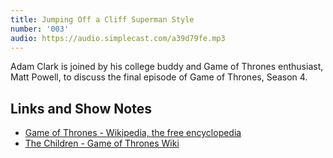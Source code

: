 ```yaml
---
title: Jumping Off a Cliff Superman Style
number: '003'
audio: https://audio.simplecast.com/a39d79fe.mp3
---
```


Adam Clark is joined by his college buddy and Game of Thrones enthusiast, Matt Powell, to discuss the final episode of Game of Thrones, Season 4.

## Links and Show Notes

<ul>
  <li>
  <a href="http://en.wikipedia.org/wiki/Game_of_Thrones">Game of Thrones - Wikipedia, the free encyclopedia</a>
  </li>

  <li>
  <a href="http://gameofthrones.wikia.com/wiki/The_Children">The Children - Game of Thrones Wiki</a>
  </li>
</ul>
